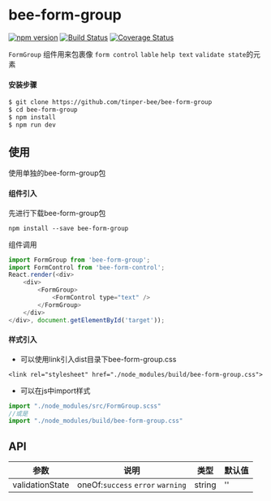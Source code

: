 # bee-form-group
[![npm version](https://img.shields.io/npm/v/bee-form-group.svg)](https://www.npmjs.com/package/bee-form-group)
[![Build Status](https://img.shields.io/travis/tinper-bee/bee-form-group/master.svg)](https://travis-ci.org/tinper-bee/bee-form-group)
[![Coverage Status](https://coveralls.io/repos/github/tinper-bee/bee-form-group/badge.svg?branch=master)](https://coveralls.io/github/tinper-bee/bee-form-group?branch=master)


`FormGroup` 组件用来包裹像 `form control` `lable` `help text` `validate state`的元素

#### 安装步骤

```sh
$ git clone https://github.com/tinper-bee/bee-form-group
$ cd bee-form-group
$ npm install
$ npm run dev
```

## 使用

使用单独的bee-form-group包
#### 组件引入
先进行下载bee-form-group包
```
npm install --save bee-form-group
```
组件调用
```js
import FormGroup from 'bee-form-group';
import FormControl from 'bee-form-control';
React.render(<div>
    <div>
		<FormGroup> 
			<FormControl type="text" />
		</FormGroup>
    </div>
</div>, document.getElementById('target'));
```
#### 样式引入
- 可以使用link引入dist目录下bee-form-group.css
```
<link rel="stylesheet" href="./node_modules/build/bee-form-group.css">
```
- 可以在js中import样式
```js
import "./node_modules/src/FormGroup.scss"
//或是
import "./node_modules/build/bee-form-group.css"
```




## API
|参数|说明|类型|默认值|
|---|----|---|------|
|validationState|oneOf:`success` `error` `warning`|string|''|


